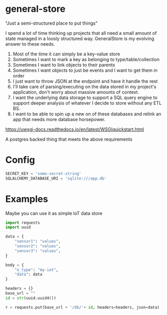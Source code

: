 # general-store
"Just a semi-structured place to put things"

I spend a lot of time thinking up projects that all need a small amount of state managed
in a loosly structured way. GeneralStore is my evolving answer to these needs. 

1. Most of the time it can simply be a key-value store
2. Sometimes I want to mark a key as belonging to type/table/collection
3. Sometimes I want to link objects to their parents
4. Sometimes I want objects to just be events and I want to get them in order
5. I just want to throw JSON at the endpoint and have it handle the rest
6. I'll take care of parsing/executing on the data stored in my project's application, don't worry about massive amounts of context.
7. I want the underlying data storage to support a SQL query engine to support deeper analysis of whatever I decide to store without any ETL BS. 
8. I want to be able to spin up a new on of these databases and relink an app that needs more database horsepower. 

https://uwsgi-docs.readthedocs.io/en/latest/WSGIquickstart.html

A postgres backed thing that meets the above requirements

# Config

```python
SECRET_KEY = 'some-secret-string'
SQLALCHEMY_DATABASE_URI = 'sqlite:///app.db'
```

# Examples

Maybe you can use it as simple IoT data store

```python
import requests
import uuid

data = {
    "sensor1": "values",
    "sensor2": "values",
    "sensor3": "values",
}

body = {
    "o_type": "my-iot",
    "data": data
}

headers = {}
base_url = ""
id = str(uuid.uuid4())

r = requests.put(base_url + '/db/'+ id, headers=headers, json=data)

```

